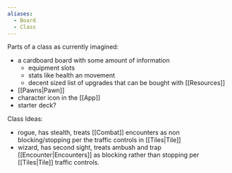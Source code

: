 ```yaml
---
aliases:
  - Board
  - Class
---
```

Parts of a class as currently imagined:
- a cardboard board with some amount of information
	- equipment slots
	- stats like health an movement
	- decent sized list of upgrades that can be bought with [[Resources]]
- [[Pawns|Pawn]]
- character icon in the [[App]]
- starter deck?


Class Ideas:
- rogue, has stealth, treats [[Combat]] encounters as non blocking/stopping per the traffic controls in [[Tiles|Tile]]
- wizard, has second sight, treats ambush and trap [[Encounter|Encounters]] as blocking rather than stopping per [[Tiles|Tile]] traffic controls.